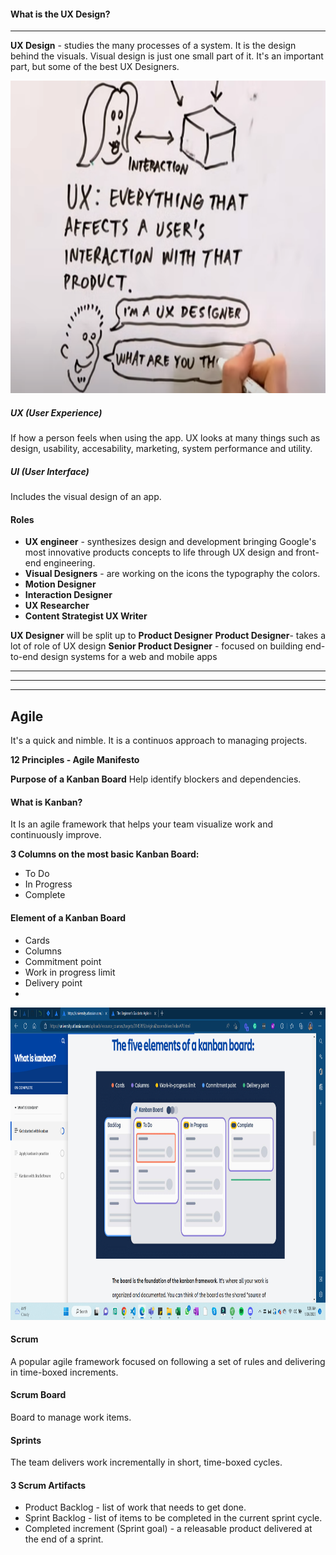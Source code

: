#### What is the UX Design?
---
**UX Design** - studies the many processes of a system. It is the design behind the visuals. Visual design is just one small part of it. It's an important part, but some of the best UX Designers.

<img src="https://github.com/CharryDinz/Notes/blob/main/What%20is%20UX%20Design.png" alt="image" width="700" height="500"/>

##### UX (User Experience)  
If how a person feels when using the app. UX looks at many things such as design, usability, accesability, marketing, system performance and utility.
##### UI (User Interface)  
 Includes the visual design of an app.

#### Roles
- **UX engineer** - synthesizes design and development bringing Google's most innovative products concepts to life through UX design and front-end engineering.
- **Visual Designers** - are working on the icons the typography the colors.
- **Motion Designer** 
- **Interaction Designer**
- **UX Researcher**
- **Content Strategist UX Writer**

**UX Designer** will be split up to **Product Designer**
**Product Designer**- takes a lot of role of UX design 
**Senior Product Designer** - focused on building end-to-end design systems for a web and mobile apps

---

---

---
## Agile 
It's a quick and nimble. It is a continuos approach to managing projects.

**12 Principles - Agile Manifesto**

**Purpose of a Kanban Board**
Help identify blockers and dependencies.

#### What is Kanban?
It Is an agile framework that helps your team visualize work and continuously improve.

**3 Columns on the most basic Kanban Board:**
- To Do
- In Progress 
- Complete

#### Element of a Kanban Board
- Cards
- Columns  
- Commitment point
- Work in progress limit
- Delivery point
- 
<img src="https://github.com/CharryDinz/Notes/blob/main/Kanban.png" alt="image" width="700" height="500"/>

#### Scrum
A popular agile framework focused on following a set of rules and delivering in time-boxed increments.
#### Scrum Board
Board to manage work items.
#### Sprints
The team delivers work incrementally in short, time-boxed cycles.
#### 3 Scrum Artifacts
- Product Backlog - list of work that needs to get done.
- Sprint Backlog - list of items to be completed in the current sprint cycle.
- Completed increment (Sprint goal) - a releasable product delivered at the end of a sprint.
